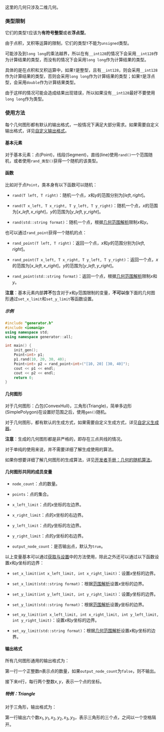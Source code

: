 这里的几何只涉及二维几何。

### 类型限制

它们的类型`T`应该为**有符号整型**或者**浮点型**。

由于点积，叉积等运算的限制，它们的类型`T`不能为`unsigned`类型。

可能涉及到`long long`的乘法越界，所以在有`__int128`的情况下会采用`__int128`作为计算结果的类型，而没有的情况下会采用`long long`作为计算结果的类型。

具体的是在点积和叉积运算中，如果`T`是整型，且有`__int128`，则会采用`__int128`作为计算结果的类型，否则会采用`long long`作为计算结果的类型；如果`T`是浮点型，会采用`double`作为计算结果类型。

由于这样的情况可能会造成结果出现错误，所以如果没有`__int128`最好不要使用`long long`作为类型。

### 使用方法

每个几何图形都有默认的输出格式，一般情况下满足大部分需求。如果需要自定义输出格式，详见[自定义输出格式](/user/tools/set_output.md)。

#### 基本元素

对于基本元素：点(Point)，线段(Segment)，直线(line)使用`rand()`一个范围随机，或者使用`rand_类型()`获得一个随机的该类型。

#### 函数

比如对于点`Point`，类本身有以下函数可以随机：

- `rand(T left, T right)`：随机一个点，$x$和$y$的范围分别为$[left, right]$。

- `rand(T x_left, T x_right, T y_left, T y_right)`：随机一个点，$x$的范围为$[x\_left, x\_right]$，$y$的范围为$[y\_left, y\_right]$。

- `rand(std::string format)`：随机一个点，根据[几何范围解析](/user/rand_geometry/format.md)限制$x$和$y$。

也可以通过`rand_point`获得一个随机的点：

- `rand_point(T left, T right)`：返回一个点，$x$和$y$的范围分别为$[left, right]$。

- `rand_point(T x_left, T x_right, T y_left, T y_right)`：返回一个点，$x$的范围为$[x\_left, x\_right]$，$y$的范围为$[y\_left, y\_right]$。

- `rand_point(std::string format)`：返回一个点，根据[几何范围解析](/user/rand_geometry/format.md)限制$x$和$y$。

**注意**：基本元素内部**并不**包含对于$x$和$y$范围限制的变量，**不可以**像下面的几何图形通过`set_x_limit`和`set_y_limit`等函数设置。

##### 示例

```cpp
#include "generator.h"
#include <iomanip>
using namespace std;
using namespace generator::all;

int main() {
    init_gen();
    Point<int> p1;
    p1.rand(10, 20, 30, 40);
    Point<int> p2 = rand_point<int>("[10, 20] [30, 40]");
    cout << p1 << endl;
    cout << p2 << endl;
    return 0;
}
```

#### 几何图形

对于几何图形：凸包(ConvexHull)，三角形(Triangle)，简单多边形(SimplePolygon)在设置好范围之后，使用`gen()`随机。

对于几何图形，都有默认的生成方式，如果需要自定义生成方式，详见[自定义生成器](/user/tools/set_generator.md)。

**注意**：生成的几何图形都是非严格的，即存在三点共线的情况。

对于单纯的使用来说，并不需要详细了解生成使用的算法。

如果你想要详细了解几何图形的生成算法，详见[开发者手册：几何的随机算法](/developer/algorithm/geometry.md)。

#### 几何图形共同的成员变量

- `node_count`：点的数量。

- `points`：点的集合。

- `x_left_limit`：点的$x$坐标的左边界。

- `x_right_limit`：点的$x$坐标的右边界。

- `y_left_limit`：点的$y$坐标的左边界。

- `y_right_limit`：点的$y$坐标的右边界。

- `output_node_count`：是否输出点，默认为`true`。

以上变量基本可以通过[获取与设置](/user/tools/setter_getter.md)中的方法使用，除此之外还可以通过以下函数设置$x$和$y$坐标的边界：

- `set_x_limit(int x_left_limit, int x_right_limit)`：设置$x$坐标的边界。

- `set_x_limit(std::string format)`：根据[范围解析](/user/rand_numeric/format.md)设置$x$坐标的边界。

- `set_y_limit(int y_left_limit, int y_right_limit)`：设置$y$坐标的边界。

- `set_y_limit(std::string format)`：根据[范围解析](/user/rand_numeric/format.md)设置$y$坐标的边界。

- `set_xy_limit(int x_left_limit, int x_right_limit, int y_left_limit, int y_right_limit)`：设置$x$和$y$坐标的边界。

- `set_xy_limit(std::string format)`：根据[几何范围解析](/user/rand_geometry/format.md)设置$x$和$y$坐标的边界。

#### 输出格式

所有几何图形通用的输出格式为：

第一行一个正整数$n$表示点的数量，如果`output_node_count`为`false`，则不输出。

接下来$n$行，每行两个整数$x,y$，表示一个点的坐标。

##### 特例：Triangle

对于三角形，输出格式为：

第一行输出六个数$x_1,y_1,x_2,y_2,x_3,y_3$，表示三角形的三个点，之间以一个空格隔开。